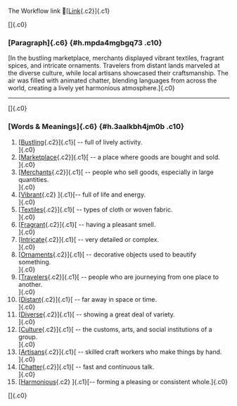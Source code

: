 The Workflow link
👏[[Link](https://www.google.com/url?q=http://www.google.com&sa=D&source=editors&ust=1756059445668973&usg=AOvVaw0Jct2F6EVfS3nPlb2uuvC7){.c2}]{.c1}

[]{.c0}

### [Paragraph]{.c6} {#h.mpda4mgbgq73 .c10}

[In the bustling marketplace, merchants displayed vibrant textiles,
fragrant spices, and intricate ornaments. Travelers from distant lands
marveled at the diverse culture, while local artisans showcased their
craftsmanship. The air was filled with animated chatter, blending
languages from across the world, creating a lively yet harmonious
atmosphere.]{.c0}

------------------------------------------------------------------------

[]{.c0}

### [Words & Meanings]{.c6} {#h.3aalkbh4jm0b .c10}

1.  [[Bustling](https://www.google.com/url?q=http://www.google.com&sa=D&source=editors&ust=1756059445670771&usg=AOvVaw1qV0y-awKoY7JB-NXpCKUH){.c2}]{.c1}[ --
    full of lively activity.\
    ]{.c0}
2.  [[Marketplace](https://www.google.com/url?q=http://www.google.com&sa=D&source=editors&ust=1756059445671383&usg=AOvVaw00ZLyTdFD6QNAwfjgiDdI1){.c2}]{.c1}[ --
    a place where goods are bought and sold.\
    ]{.c0}
3.  [[Merchants](https://www.google.com/url?q=http://www.google.com&sa=D&source=editors&ust=1756059445671733&usg=AOvVaw2G1KliM4TpQhWQfaEsoZiH){.c2}]{.c1}[ --
    people who sell goods, especially in large quantities.\
    ]{.c0}
4.  [[Vibrant](https://www.google.com/url?q=http://www.google.com&sa=D&source=editors&ust=1756059445672093&usg=AOvVaw1tA2k8dSA3vQqJsqQwKU5I){.c2}
    ]{.c1}[-- full of life and energy.\
    ]{.c0}
5.  [[Textiles](https://www.google.com/url?q=http://www.google.com&sa=D&source=editors&ust=1756059445672402&usg=AOvVaw2gcrj2CYIR598mH9_3-m0d){.c2}]{.c1}[ --
    types of cloth or woven fabric.\
    ]{.c0}
6.  [[Fragrant](https://www.google.com/url?q=http://www.google.com&sa=D&source=editors&ust=1756059445672703&usg=AOvVaw3u2DAFw4qXdWH3VTiRPfk9){.c2}]{.c1}[ --
    having a pleasant smell.\
    ]{.c0}
7.  [[Intricate](https://www.google.com/url?q=http://www.google.com&sa=D&source=editors&ust=1756059445672976&usg=AOvVaw1HQ68mqbcuIEQMEKsMc-tq){.c2}]{.c1}[ --
    very detailed or complex.\
    ]{.c0}
8.  [[Ornaments](https://www.google.com/url?q=http://www.google.com&sa=D&source=editors&ust=1756059445673252&usg=AOvVaw3OfO9SjQWTvVJXMZE4nN-S){.c2}]{.c1}[ --
    decorative objects used to beautify something.\
    ]{.c0}
9.  [[Travelers](https://www.google.com/url?q=http://www.google.com&sa=D&source=editors&ust=1756059445673570&usg=AOvVaw2W2v21iDS1d8ytilffVl7N){.c2}]{.c1}[ --
    people who are journeying from one place to another.\
    ]{.c0}
10. [[Distant](https://www.google.com/url?q=http://www.google.com&sa=D&source=editors&ust=1756059445673918&usg=AOvVaw0R1WpMvEIaF8WFYJOcLkuL){.c2}]{.c1}[ --
    far away in space or time.\
    ]{.c0}
11. [[Diverse](https://www.google.com/url?q=http://www.google.com&sa=D&source=editors&ust=1756059445674266&usg=AOvVaw3lHkRYxeXTflkey_RNop6s){.c2}]{.c1}[ --
    showing a great deal of variety.\
    ]{.c0}
12. [[Culture](https://www.google.com/url?q=http://www.google.com&sa=D&source=editors&ust=1756059445674867&usg=AOvVaw3uvI3upDBEveZCjoJEDq-u){.c2}]{.c1}[ --
    the customs, arts, and social institutions of a group.\
    ]{.c0}
13. [[Artisans](https://www.google.com/url?q=http://www.google.com&sa=D&source=editors&ust=1756059445675414&usg=AOvVaw0s5-VcMxEK1cVBqgjeN1WT){.c2}]{.c1}[ --
    skilled craft workers who make things by hand.\
    ]{.c0}
14. [[Chatter](https://www.google.com/url?q=http://www.google.com&sa=D&source=editors&ust=1756059445676249&usg=AOvVaw1kaT8CI5G-_4kEwsoYtmL3){.c2}]{.c1}[ --
    fast and continuous talk.\
    ]{.c0}
15. [[Harmonious](https://www.google.com/url?q=http://www.google.com&sa=D&source=editors&ust=1756059445676611&usg=AOvVaw2QVOznE5BHuB6QuuFFiyY5){.c2}
    ]{.c1}[-- forming a pleasing or consistent whole.]{.c0}

[]{.c0}
